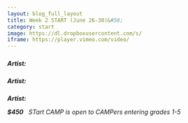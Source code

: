 ```yaml
---
layout: blog_full_layout
title: Week 2 START (June 26-30)&#58; 
category: start
image: https://dl.dropboxusercontent.com/s/
iframe: https://player.vimeo.com/video/
---
```



### 

**_Artist:_** 


### 

**_Artist:_** 


###


**_Artist:_** 

**_$450_**
 
*STart CAMP is open to CAMPers entering grades 1-5*
